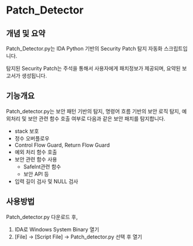 # Patch_Detector

## 개념 및 요약

Patch_Detector.py는 IDA Python 기반의 Security Patch 탐지 자동화 스크립트입니다.

탐지된 Security Patch는 주석을 통해서 사용자에게 패치정보가 제공되며, 요약된 보고서가 생성됩니다.

## 기능개요
Patch_detector.py는 보안 패턴 기반의 탐지, 명령어 흐름 기반의 보안 로직 탐지, 예외처리 및 보안 관련 함수 호출 여부로 다음과 같은 보안 패치를 탐지합니다.
- stack 보호 
- 정수 오버플로우
- Control Flow Guard, Return Flow Guard 
- 예외 처리 함수 호출
- 보안 관련 함수 사용
    - SafeInt관련 함수
    - 보안 API 등
- 입력 길이 검사 및 NULL 검사


## 사용방법
Patch_detector.py 다운로드 후,
1. IDA로 Windows System Binary 열기
2. [File] -> [Script File] -> Patch_detector.py 선택 후 열기
